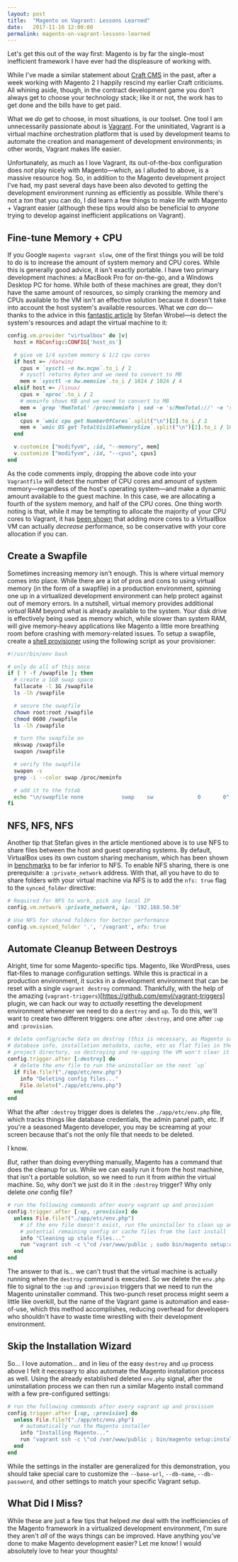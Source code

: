```yaml
---
layout: post
title:  "Magento on Vagrant: Lessons Learned"
date:   2017-11-16 12:00:00
permalink: magento-on-vagrant-lessons-learned
---
```

Let's get this out of the way first: Magento is by far the single-most inefficient framework I have ever had the displeasure of working with.

While I've made a similar statement about [Craft CMS](https://flower.codes/tutorials/2017/02/27/speed-up-craft-admin.html) in the past, after a week working with Magento 2 I happily rescind my earlier Craft criticisms. All whining aside, though, in the contract development game you don't always get to choose your technology stack; like it or not, the work has to get done and the bills have to get paid.

What we _do_ get to choose, in most situations, is our toolset. One tool I am unnecessarily passionate about is [Vagrant](https://www.vagrantup.com/). For the uninitiated, Vagrant is a virtual machine orchestration platform that is used by development teams to automate the creation and management of development environments; in other words, Vagrant makes life easier.

Unfortunately, as much as I love Vagrant, its out-of-the-box configuration does _not_ play nicely with Magento—which, as I alluded to above, is a massive resource hog. So, in addition to the Magento development project I've had, my past several days have been also devoted to getting the development environment running as efficiently as possible. While there's not a _ton_ that you can do, I did learn a few things to make life with Magento + Vagrant easier (although these tips would also be beneficial to _anyone_ trying to develop against inefficient applications on Vagrant).

## Fine-tune Memory + CPU

If you Google `magento vagrant slow`, one of the first things you will be told to do is to increase the amount of system memory and CPU cores. While this is generally good advice, it isn't exactly portable. I have two primary development machines: a MacBook Pro for on-the-go, and a Windows Desktop PC for home. While both of these machines are great, they don't have the same amount of resources, so simply cranking the memory and CPUs available to the VM isn't an effective solution because it doesn't take into account the host system's available resources. What we _can_ do—thanks to the advice in this [fantastic article](https://stefanwrobel.com/how-to-make-vagrant-performance-not-suck) by Stefan Wrobel—is detect the system's resources and adapt the virtual machine to it:

```ruby
config.vm.provider "virtualbox" do |v|
  host = RbConfig::CONFIG['host_os']

  # give vm 1/4 system memory & 1/2 cpu cores
  if host =~ /darwin/
    cpus = `sysctl -n hw.ncpu`.to_i / 2
    # sysctl returns Bytes and we need to convert to MB
    mem = `sysctl -n hw.memsize`.to_i / 1024 / 1024 / 4
  elsif host =~ /linux/
    cpus = `nproc`.to_i / 2
    # meminfo shows KB and we need to convert to MB
    mem = `grep 'MemTotal' /proc/meminfo | sed -e 's/MemTotal://' -e 's/ kB//'`.to_i / 1024 / 4
  else
    cpus = `wmic cpu get NumberOfCores`.split("\n")[2].to_i / 2
    mem = `wmic OS get TotalVisibleMemorySize`.split("\n")[2].to_i / 1024 /4
  end

  v.customize ["modifyvm", :id, "--memory", mem]
  v.customize ["modifyvm", :id, "--cpus", cpus]
end
```

As the code comments imply, dropping the above code into your `Vagrantfile` will detect the number of CPU cores and amount of system memory—regardless of the host's operating system—and make a dynamic amount available to the guest machine. In this case, we are allocating a fourth of the system memory, and half of the CPU cores. One thing worth noting is that, while it may be tempting to allocate the majority of your CPU cores to Vagrant, it has [been shown](https://ruin.io/benchmarking-virtualbox-multiple-core-performance/) that adding more cores to a VirtualBox VM can actually _decrease_ performance, so be conservative with your core allocation if you can.


## Create a Swapfile

Sometimes increasing memory isn't enough. This is where virtual memory comes into place. While there are a lot of pros and cons to using virtual memory (in the form of a swapfile) in a production environment, spinning one up in a virtualized development environment can help protect against out of memory errors. In a nutshell, virtual memory provides additional _virtual_ RAM beyond what is already available to the system. Your disk drive is effectively being used as memory which, while slower than system RAM, will give memory-heavy applications like Magento a little more breathing room before crashing with memory-related issues. To setup a swapfile, create a [shell provisioner](https://www.vagrantup.com/docs/provisioning/shell.html) using the following script as your provisioner:

```bash
#!/usr/bin/env bash

# only do all of this once
if [ ! -f /swapfile ]; then
  # create a 1GB swap space
  fallocate -l 1G /swapfile
  ls -lh /swapfile

  # secure the swapfile
  chown root:root /swapfile
  chmod 0600 /swapfile
  ls -lh /swapfile

  # turn the swapfile on
  mkswap /swapfile
  swapon /swapfile

  # verify the swapfile
  swapon -s
  grep -i --color swap /proc/meminfo

  # add it to the fstab
  echo "\n/swapfile none            swap    sw              0       0" >> /etc/fstab
fi
```

## NFS, NFS, NFS

Another tip that Stefan gives in the article mentioned above is to use NFS to share files between the host and guest operating systems. By default, VirtualBox uses its own custom sharing mechanism, which has been shown in [benchmarks](https://stefanwrobel.com/how-to-make-vagrant-performance-not-suck#toc_3) to be far inferior to NFS. To enable NFS sharing, there is one prerequisite: a `:private_network` address. With that, all you have to do to share folders with your virtual machine via NFS is to add the `nfs: true` flag to the `synced_folder` directive:

```ruby
# Required for NFS to work, pick any local IP
config.vm.network :private_network, ip: '192.168.50.50'

# Use NFS for shared folders for better performance
config.vm.synced_folder '.', '/vagrant', nfs: true
```

## Automate Cleanup Between Destroys

Alright, time for some Magento-specific tips. Magento, like WordPress, uses flat-files to manage configuration settings. While this is practical in a production environment, it sucks in a development environment that can be reset with a single `vagrant destroy` command. Thankfully, with the help of the amazing (`vagrant-triggers`)[https://github.com/emyl/vagrant-triggers] plugin, we can hack our way to _actually_ resetting the development environment whenever we need to do a `destroy` and `up`. To do this, we'll want to create two different triggers: one after `:destroy`, and one after `:up` and `:provision`.

```ruby
# delete config/cache data on destroy (this is necessary, as Magento saves
# database info, installation metadata, cache, etc as flat files in the
# project directory, so destroying and re-upping the VM won't clear it out)
config.trigger.after [:destroy] do
  # delete the env file to run the uninstaller on the next `up`
  if File.file?("./app/etc/env.php")
    info "Deleting config files..."
    File.delete("./app/etc/env.php")
  end
end
```

What the after `:destroy` trigger does is deletes the `./app/etc/env.php` file, which tracks things like database credentials, the admin panel path, etc. If you're a seasoned Magento developer, you may be screaming at your screen because that's not the only file that needs to be deleted.

I know.

_But_, rather than doing everything manually, Magento has a command that does the cleanup for us. While we can easily run it from the host machine, that isn't a portable solution, so we need to run it from _within_ the virtual machine. So, why don't we just do it in the `:destroy` trigger? Why only delete _one_ config file?

```ruby
# run the following commands after every vagrant up and provision
config.trigger.after [:up, :provision] do
  unless File.file?("./app/etc/env.php")
    # if the env file doesn't exist, run the uninstaller to clean up any other
    # potential remaining config or cache files from the last install
    info "Cleaning up stale files..."
    run "vagrant ssh -c \"cd /var/www/public ; sudo bin/magento setup:uninstall --no-interaction\""
  end
end
```

The answer to that is... we can't trust that the virtual machine is actually running when the `destroy` command is executed. So we delete the `env.php` file to signal to the `:up` and `:provision` triggers that we need to run the Magento uninstaller command. This two-punch reset process might seem a little like overkill, but the name of the Vagrant game is automation and ease-of-use, which this method accomplishes, reducing overhead for developers who shouldn't have to waste time wrestling with their development environment.

## Skip the Installation Wizard

So... I love automation... and in lieu of the easy `destroy` and `up` process above I felt it necessary to also automate the Magento installation process as well. Using the already established deleted `env.php` signal, after the uninstallation process we can then run a similar Magento install command with a few pre-configured settings:

```ruby
# run the following commands after every vagrant up and provision
config.trigger.after [:up, :provision] do
  unless File.file?("./app/etc/env.php")
    # automatically run the Magento installer
    info "Installing Magento..."
    run "vagrant ssh -c \"cd /var/www/public ; bin/magento setup:install --base-url=http://localhost.dev --db-name=magento --db-password=root --admin-user=admin --admin-password=Password123 --admin-email=admin@example.com --admin-firstname=Admin --admin-lastname=Adminson --backend-frontname=admin --no-interaction\""
  end
end
```

While the settings in the installer are generalized for this demonstration, you should take special care to customize the `--base-url`, `--db-name`, `--db-password`, and other settings to match your specific Vagrant setup.

## What Did I Miss?

While these are just a few tips that helped _me_ deal with the inefficiencies of the Magento framework in a virtualized development environment, I'm sure they aren't _all_ of the ways things can be improved. Have anything you've done to make Magento development easier? Let me know! I would absolutely love to hear your thoughts!
